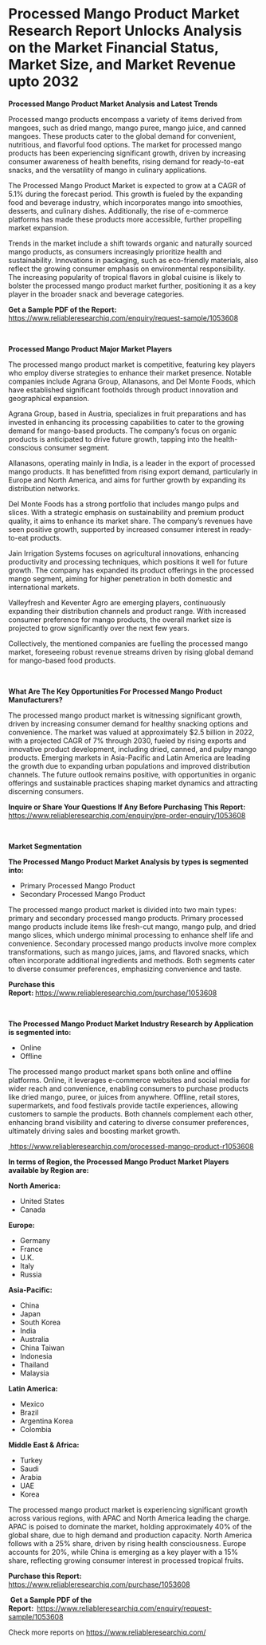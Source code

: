 <p><h1>Processed Mango Product Market Research Report Unlocks Analysis on the Market Financial Status, Market Size, and Market Revenue upto 2032</h1></p><p><strong>Processed Mango Product Market Analysis and Latest Trends</strong></p>
<p><p>Processed mango products encompass a variety of items derived from mangoes, such as dried mango, mango puree, mango juice, and canned mangoes. These products cater to the global demand for convenient, nutritious, and flavorful food options. The market for processed mango products has been experiencing significant growth, driven by increasing consumer awareness of health benefits, rising demand for ready-to-eat snacks, and the versatility of mango in culinary applications.</p><p>The Processed Mango Product Market is expected to grow at a CAGR of 5.1% during the forecast period. This growth is fueled by the expanding food and beverage industry, which incorporates mango into smoothies, desserts, and culinary dishes. Additionally, the rise of e-commerce platforms has made these products more accessible, further propelling market expansion. </p><p>Trends in the market include a shift towards organic and naturally sourced mango products, as consumers increasingly prioritize health and sustainability. Innovations in packaging, such as eco-friendly materials, also reflect the growing consumer emphasis on environmental responsibility. The increasing popularity of tropical flavors in global cuisine is likely to bolster the processed mango product market further, positioning it as a key player in the broader snack and beverage categories.</p></p>
<p><strong>Get a Sample PDF of the Report:&nbsp;</strong> <a href="https://www.reliableresearchiq.com/enquiry/request-sample/1053608?utm_campaign=3071&utm_medium=2&utm_source=Github&utm_content=ia&utm_term=07042025&utm_id=processed-mango-product">https://www.reliableresearchiq.com/enquiry/request-sample/1053608</a></p>
<p>&nbsp;</p>
<p><strong>Processed Mango Product Major Market Players</strong></p>
<p><p>The processed mango product market is competitive, featuring key players who employ diverse strategies to enhance their market presence. Notable companies include Agrana Group, Allanasons, and Del Monte Foods, which have established significant footholds through product innovation and geographical expansion.</p><p>Agrana Group, based in Austria, specializes in fruit preparations and has invested in enhancing its processing capabilities to cater to the growing demand for mango-based products. The company’s focus on organic products is anticipated to drive future growth, tapping into the health-conscious consumer segment. </p><p>Allanasons, operating mainly in India, is a leader in the export of processed mango products. It has benefitted from rising export demand, particularly in Europe and North America, and aims for further growth by expanding its distribution networks.</p><p>Del Monte Foods has a strong portfolio that includes mango pulps and slices. With a strategic emphasis on sustainability and premium product quality, it aims to enhance its market share. The company’s revenues have seen positive growth, supported by increased consumer interest in ready-to-eat products.</p><p>Jain Irrigation Systems focuses on agricultural innovations, enhancing productivity and processing techniques, which positions it well for future growth. The company has expanded its product offerings in the processed mango segment, aiming for higher penetration in both domestic and international markets.</p><p>Valleyfresh and Keventer Agro are emerging players, continuously expanding their distribution channels and product range. With increased consumer preference for mango products, the overall market size is projected to grow significantly over the next few years. </p><p>Collectively, the mentioned companies are fuelling the processed mango market, foreseeing robust revenue streams driven by rising global demand for mango-based food products.</p></p>
<p>&nbsp;</p>
<p><strong>What Are The Key Opportunities For Processed Mango Product Manufacturers?</strong></p>
<p><p>The processed mango product market is witnessing significant growth, driven by increasing consumer demand for healthy snacking options and convenience. The market was valued at approximately $2.5 billion in 2022, with a projected CAGR of 7% through 2030, fueled by rising exports and innovative product development, including dried, canned, and pulpy mango products. Emerging markets in Asia-Pacific and Latin America are leading the growth due to expanding urban populations and improved distribution channels. The future outlook remains positive, with opportunities in organic offerings and sustainable practices shaping market dynamics and attracting discerning consumers.</p></p>
<p><strong>Inquire or Share Your Questions If Any Before Purchasing This Report:</strong> <a href="https://www.reliableresearchiq.com/enquiry/pre-order-enquiry/1053608?utm_campaign=3071&utm_medium=2&utm_source=Github&utm_content=ia&utm_term=07042025&utm_id=processed-mango-product">https://www.reliableresearchiq.com/enquiry/pre-order-enquiry/1053608</a></p>
<p>&nbsp;</p>
<p><strong>Market Segmentation</strong></p>
<p><strong>The Processed Mango Product Market Analysis by types is segmented into:</strong></p>
<p><ul><li>Primary Processed Mango Product</li><li>Secondary Processed Mango Product</li></ul></p>
<p><p>The processed mango product market is divided into two main types: primary and secondary processed mango products. Primary processed mango products include items like fresh-cut mango, mango pulp, and dried mango slices, which undergo minimal processing to enhance shelf life and convenience. Secondary processed mango products involve more complex transformations, such as mango juices, jams, and flavored snacks, which often incorporate additional ingredients and methods. Both segments cater to diverse consumer preferences, emphasizing convenience and taste.</p></p>
<p><strong>Purchase this Report:&nbsp;</strong><a href="https://www.reliableresearchiq.com/purchase/1053608?utm_campaign=3071&utm_medium=2&utm_source=Github&utm_content=ia&utm_term=07042025&utm_id=processed-mango-product">https://www.reliableresearchiq.com/purchase/1053608</a></p>
<p>&nbsp;</p>
<p><strong>The Processed Mango Product Market Industry Research by Application is segmented into:</strong></p>
<p><ul><li>Online</li><li>Offline</li></ul></p>
<p><p>The processed mango product market spans both online and offline platforms. Online, it leverages e-commerce websites and social media for wider reach and convenience, enabling consumers to purchase products like dried mango, puree, or juices from anywhere. Offline, retail stores, supermarkets, and food festivals provide tactile experiences, allowing customers to sample the products. Both channels complement each other, enhancing brand visibility and catering to diverse consumer preferences, ultimately driving sales and boosting market growth.</p></p>
<p><a href="https://www.reliableresearchiq.com/processed-mango-product-r1053608?utm_campaign=3071&utm_medium=2&utm_source=Github&utm_content=ia&utm_term=07042025&utm_id=processed-mango-product">&nbsp;https://www.reliableresearchiq.com/processed-mango-product-r1053608</a></p>
<p><strong>In terms of Region, the Processed Mango Product Market Players available by Region are:</strong></p>
<p>
    <p> <strong> North America: </strong>
        <ul>
            <li>United States</li>
            <li>Canada</li>
        </ul>
        </p> 
    <p> <strong> Europe: </strong>
        <ul>
            <li>Germany</li>
            <li>France</li>
            <li>U.K.</li>
            <li>Italy</li>
            <li>Russia</li>
        </ul>
        </p> 
    <p> <strong> Asia-Pacific: </strong>
        <ul>
            <li>China</li>
            <li>Japan</li>
            <li>South Korea</li>
            <li>India</li>
            <li>Australia</li>
            <li>China Taiwan</li>
            <li>Indonesia</li>
            <li>Thailand</li>
            <li>Malaysia</li>
        </ul>
        </p> 
    <p> <strong> Latin America: </strong>
        <ul>
            <li>Mexico</li>
            <li>Brazil</li>
            <li>Argentina Korea</li>
            <li>Colombia</li>
        </ul>
        </p> 
    <p> <strong> Middle East & Africa: </strong>
        <ul>
            <li>Turkey</li>
            <li>Saudi</li>
            <li>Arabia</li>
            <li>UAE</li>
            <li>Korea</li>
        </ul>
    </p>
    </p>
<p><p>The processed mango product market is experiencing significant growth across various regions, with APAC and North America leading the charge. APAC is poised to dominate the market, holding approximately 40% of the global share, due to high demand and production capacity. North America follows with a 25% share, driven by rising health consciousness. Europe accounts for 20%, while China is emerging as a key player with a 15% share, reflecting growing consumer interest in processed tropical fruits.</p></p>
<p><strong>Purchase this Report: </strong><a href="https://www.reliableresearchiq.com/purchase/1053608?utm_campaign=3071&utm_medium=2&utm_source=Github&utm_content=ia&utm_term=07042025&utm_id=processed-mango-product">https://www.reliableresearchiq.com/purchase/1053608</a></p>
<p>&nbsp;<strong>Get a Sample PDF of the Report:&nbsp;&nbsp;</strong><a href="https://www.reliableresearchiq.com/enquiry/request-sample/1053608?utm_campaign=3071&utm_medium=2&utm_source=Github&utm_content=ia&utm_term=07042025&utm_id=processed-mango-product">https://www.reliableresearchiq.com/enquiry/request-sample/1053608</a></p>
<p><strong></strong></p>
<p>Check more reports on <a href="https://www.reliableresearchiq.com/?utm_campaign=3071&utm_medium=2&utm_source=Github&utm_content=ia&utm_term=07042025&utm_id=processed-mango-product">https://www.reliableresearchiq.com/</a></p>